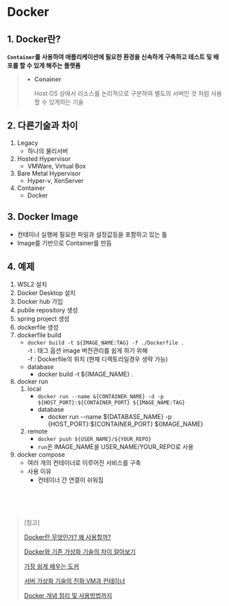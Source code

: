 # Docker

## 1. Docker란?
**`Container`를 사용하여 애플리케이션에 필요한 환경을 신속하게 구축하고 테스트 및 배포를 할 수 있게 해주는 플랫폼**

> - **Conainer**
> 
>   Host OS 상에서 리소스를 논리적으로 구분하여 별도의 서버인 것 처럼 사용할 수 있게하는 기술

## 2. 다른기술과 차이
1. Legacy
   - 하나의 물리서버
2. Hosted Hypervisor
   - VMWare, Virtual Box
3. Bare Metal Hypervisor
   - Hyper-v, XenServer
4. Container
   - Docker

## 3. Docker Image
- 컨테이너 실행에 필요한 파일과 설정값등을 포함하고 있는 틀
- Image를 기반으로 Container를 만듬

## 4. 예제

1. WSL2 설치
2. Docker Desktop 설치
3. Docker hub 가입
4. pubile repository 생성
5. spring project 생성
6. dockerfile 생성
7. dockerfile build
   - <code>docker build -t ${IMAGE_NAME:TAG} -f ./Dockerfile .</code><br>
   -t : 태그 옵션 image 버전관리를 쉽게 하기 위해<br>
   -f : Dockerfile의 위치 (현재 디렉토리일경우 생략 가능)
   - database
     - docker build -t ${IMAGE_NAME} .
8. docker run
   1. local
      - <code>docker run --name &{CONTAINER_NAME} -d -p ${HOST_PORT}&#58;&#36;{CONTAINER_PORT} ${IMAGE_NAME:TAG}</code>
      - database
        - docker run --name ${DATABASE_NAME} -p {HOST_PORT}&#58;&#36;{CONTAINER_PORT} ${IMAGE_NAME}
   2. remote
      - <code>docker push ${USER_NAME}/&#36;{YOUR_REPO}</code>
      - `run`은 IMAGE_NAME을 USER_NAME/YOUR_REPO로 사용
9. docker compose
   - 여러 개의 컨테이너로 이루어진 서비스를 구축
   - 사용 이유
     - 컨테이너 간 연결이 쉬워짐

<br>
<br>
<br>

> [참고]
> 
> [Docker란 무엇인가? 왜 사용할까?](https://myjamong.tistory.com/297)
>
> [Docker와 기존 가상화 기술의 차이 알아보기](https://devlog-wjdrbs96.tistory.com/279?category=902375)
>
> [가장 쉽게 배우는 도커](https://www.youtube.com/watch?v=hWPv9LMlme8)
>
> [서버 가상화 기술의 진화:VM과 컨테이너](https://library.gabia.com/contents/infrahosting/7426/)
> 
> [Docker 개념 정리 및 사용방법까지](https://cultivo-hy.github.io/docker/image/usage/2019/03/14/Docker%EC%A0%95%EB%A6%AC/)